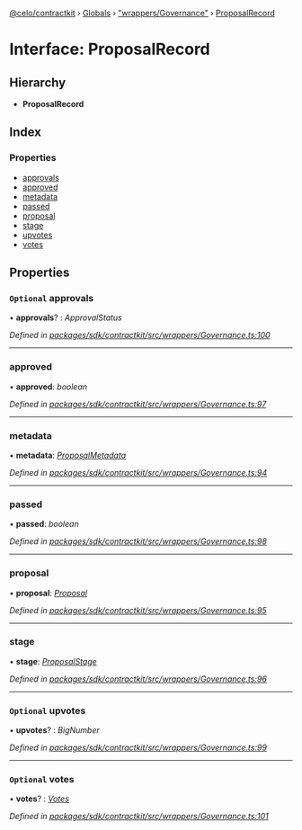 [@celo/contractkit](../README.md) › [Globals](../globals.md) › ["wrappers/Governance"](../modules/_wrappers_governance_.md) › [ProposalRecord](_wrappers_governance_.proposalrecord.md)

# Interface: ProposalRecord

## Hierarchy

* **ProposalRecord**

## Index

### Properties

* [approvals](_wrappers_governance_.proposalrecord.md#optional-approvals)
* [approved](_wrappers_governance_.proposalrecord.md#approved)
* [metadata](_wrappers_governance_.proposalrecord.md#metadata)
* [passed](_wrappers_governance_.proposalrecord.md#passed)
* [proposal](_wrappers_governance_.proposalrecord.md#proposal)
* [stage](_wrappers_governance_.proposalrecord.md#stage)
* [upvotes](_wrappers_governance_.proposalrecord.md#optional-upvotes)
* [votes](_wrappers_governance_.proposalrecord.md#optional-votes)

## Properties

### `Optional` approvals

• **approvals**? : *ApprovalStatus*

*Defined in [packages/sdk/contractkit/src/wrappers/Governance.ts:100](https://github.com/celo-org/celo-monorepo/blob/contractkit-v1.2.2/packages/sdk/contractkit/src/wrappers/Governance.ts#L100)*

___

###  approved

• **approved**: *boolean*

*Defined in [packages/sdk/contractkit/src/wrappers/Governance.ts:97](https://github.com/celo-org/celo-monorepo/blob/contractkit-v1.2.2/packages/sdk/contractkit/src/wrappers/Governance.ts#L97)*

___

###  metadata

• **metadata**: *[ProposalMetadata](_wrappers_governance_.proposalmetadata.md)*

*Defined in [packages/sdk/contractkit/src/wrappers/Governance.ts:94](https://github.com/celo-org/celo-monorepo/blob/contractkit-v1.2.2/packages/sdk/contractkit/src/wrappers/Governance.ts#L94)*

___

###  passed

• **passed**: *boolean*

*Defined in [packages/sdk/contractkit/src/wrappers/Governance.ts:98](https://github.com/celo-org/celo-monorepo/blob/contractkit-v1.2.2/packages/sdk/contractkit/src/wrappers/Governance.ts#L98)*

___

###  proposal

• **proposal**: *[Proposal](../modules/_wrappers_governance_.md#proposal)*

*Defined in [packages/sdk/contractkit/src/wrappers/Governance.ts:95](https://github.com/celo-org/celo-monorepo/blob/contractkit-v1.2.2/packages/sdk/contractkit/src/wrappers/Governance.ts#L95)*

___

###  stage

• **stage**: *[ProposalStage](../enums/_wrappers_governance_.proposalstage.md)*

*Defined in [packages/sdk/contractkit/src/wrappers/Governance.ts:96](https://github.com/celo-org/celo-monorepo/blob/contractkit-v1.2.2/packages/sdk/contractkit/src/wrappers/Governance.ts#L96)*

___

### `Optional` upvotes

• **upvotes**? : *BigNumber*

*Defined in [packages/sdk/contractkit/src/wrappers/Governance.ts:99](https://github.com/celo-org/celo-monorepo/blob/contractkit-v1.2.2/packages/sdk/contractkit/src/wrappers/Governance.ts#L99)*

___

### `Optional` votes

• **votes**? : *[Votes](_wrappers_governance_.votes.md)*

*Defined in [packages/sdk/contractkit/src/wrappers/Governance.ts:101](https://github.com/celo-org/celo-monorepo/blob/contractkit-v1.2.2/packages/sdk/contractkit/src/wrappers/Governance.ts#L101)*
